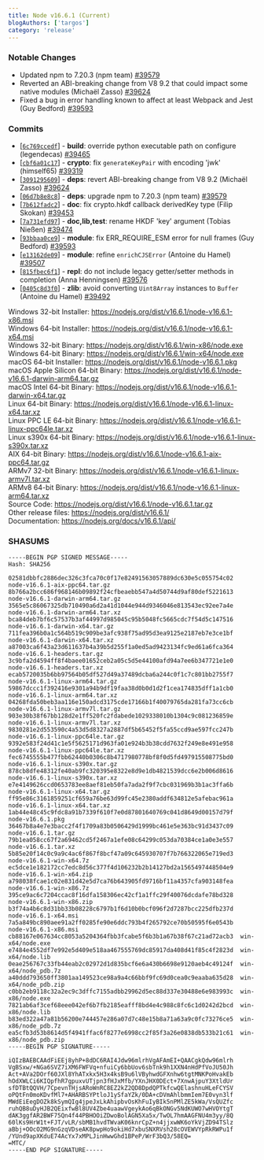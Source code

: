 ```yaml
---
title: Node v16.6.1 (Current)
blogAuthors: ['targos']
category: 'release'
---
```


### Notable Changes

- Updated npm to 7.20.3 (npm team) [#39579](https://github.com/nodejs/node/pull/39579)
- Reverted an ABI-breaking change from V8 9.2 that could impact some native modules (Michaël Zasso) [#39624](https://github.com/nodejs/node/pull/39624)
- Fixed a bug in error handling known to affect at least Webpack and Jest (Guy Bedford) [#39593](https://github.com/nodejs/node/pull/39593)

### Commits

- [[`6c769ccedf`](https://github.com/nodejs/node/commit/6c769ccedf)] - **build**: override python executable path on configure (legendecas) [#39465](https://github.com/nodejs/node/pull/39465)
- [[`cbf6a01c17`](https://github.com/nodejs/node/commit/cbf6a01c17)] - **crypto**: fix `generateKeyPair` with encoding 'jwk' (himself65) [#39319](https://github.com/nodejs/node/pull/39319)
- [[`3091295609`](https://github.com/nodejs/node/commit/3091295609)] - **deps**: revert ABI-breaking change from V8 9.2 (Michaël Zasso) [#39624](https://github.com/nodejs/node/pull/39624)
- [[`06d7b8e8c8`](https://github.com/nodejs/node/commit/06d7b8e8c8)] - **deps**: upgrade npm to 7.20.3 (npm team) [#39579](https://github.com/nodejs/node/pull/39579)
- [[`7b612fadc2`](https://github.com/nodejs/node/commit/7b612fadc2)] - **doc**: fix crypto.hkdf callback derivedKey type (Filip Skokan) [#39453](https://github.com/nodejs/node/pull/39453)
- [[`7a731efd97`](https://github.com/nodejs/node/commit/7a731efd97)] - **doc,lib,test**: rename HKDF 'key' argument (Tobias Nießen) [#39474](https://github.com/nodejs/node/pull/39474)
- [[`93bbaa0ce9`](https://github.com/nodejs/node/commit/93bbaa0ce9)] - **module**: fix ERR_REQUIRE_ESM error for null frames (Guy Bedford) [#39593](https://github.com/nodejs/node/pull/39593)
- [[`e13162de09`](https://github.com/nodejs/node/commit/e13162de09)] - **module**: refine `enrichCJSError` (Antoine du Hamel) [#39507](https://github.com/nodejs/node/pull/39507)
- [[`815fbec6f1`](https://github.com/nodejs/node/commit/815fbec6f1)] - **repl**: do not include legacy getter/setter methods in completion (Anna Henningsen) [#39576](https://github.com/nodejs/node/pull/39576)
- [[`0405c8d3f0`](https://github.com/nodejs/node/commit/0405c8d3f0)] - **zlib**: avoid converting `Uint8Array` instances to `Buffer` (Antoine du Hamel) [#39492](https://github.com/nodejs/node/pull/39492)

Windows 32-bit Installer: https://nodejs.org/dist/v16.6.1/node-v16.6.1-x86.msi<br />
Windows 64-bit Installer: https://nodejs.org/dist/v16.6.1/node-v16.6.1-x64.msi<br />
Windows 32-bit Binary: https://nodejs.org/dist/v16.6.1/win-x86/node.exe<br />
Windows 64-bit Binary: https://nodejs.org/dist/v16.6.1/win-x64/node.exe<br />
macOS 64-bit Installer: https://nodejs.org/dist/v16.6.1/node-v16.6.1.pkg<br />
macOS Apple Silicon 64-bit Binary: https://nodejs.org/dist/v16.6.1/node-v16.6.1-darwin-arm64.tar.gz<br />
macOS Intel 64-bit Binary: https://nodejs.org/dist/v16.6.1/node-v16.6.1-darwin-x64.tar.gz<br />
Linux 64-bit Binary: https://nodejs.org/dist/v16.6.1/node-v16.6.1-linux-x64.tar.xz<br />
Linux PPC LE 64-bit Binary: https://nodejs.org/dist/v16.6.1/node-v16.6.1-linux-ppc64le.tar.xz<br />
Linux s390x 64-bit Binary: https://nodejs.org/dist/v16.6.1/node-v16.6.1-linux-s390x.tar.xz<br />
AIX 64-bit Binary: https://nodejs.org/dist/v16.6.1/node-v16.6.1-aix-ppc64.tar.gz<br />
ARMv7 32-bit Binary: https://nodejs.org/dist/v16.6.1/node-v16.6.1-linux-armv7l.tar.xz<br />
ARMv8 64-bit Binary: https://nodejs.org/dist/v16.6.1/node-v16.6.1-linux-arm64.tar.xz<br />
Source Code: https://nodejs.org/dist/v16.6.1/node-v16.6.1.tar.gz<br />
Other release files: https://nodejs.org/dist/v16.6.1/<br />
Documentation: https://nodejs.org/docs/v16.6.1/api/

### SHASUMS

```
-----BEGIN PGP SIGNED MESSAGE-----
Hash: SHA256

02581dbbfc2886dec326c3fca70c0f17e82491563057889dc630e5c055754c02  node-v16.6.1-aix-ppc64.tar.gz
8b766a2bcc686f968146b09892f24cfbeaebb547a4d50744d9af80def5221613  node-v16.6.1-darwin-arm64.tar.gz
3565e5c86067325db710490a6d2a41d1044e944d9346046e813543ec92ee7a4e  node-v16.6.1-darwin-arm64.tar.xz
bca84deb7bf6c57537b3af44997d985045c95b5048fc5665cdc7f54d5c147516  node-v16.6.1-darwin-x64.tar.gz
711fea396b0a1c564b519c909be3afc938f75ad95d3ea9125e2187eb7e3ce1bf  node-v16.6.1-darwin-x64.tar.xz
a87003ca6f43a23d611637b4a39b5d255f1a0ed5ad9423134fc9ed61a6fca364  node-v16.6.1-headers.tar.gz
3c9bfa2d4594ff8f4baee01652ceb2a05c5d5e44100afd94a7ee6b347721e1e0  node-v16.6.1-headers.tar.xz
ecab5720035b6bb97564b05df527d49a37489dcba6a244c0f1c7c801bb2755f7  node-v16.6.1-linux-arm64.tar.gz
59867dccc1f392416e9301a94b9df19faa38d0b0d1d2f1cea174835dff1a1cb0  node-v16.6.1-linux-arm64.tar.xz
04268fda50beb3aa116e150adcd3175cde17166b1f40079765da281fa73cc6cb  node-v16.6.1-linux-armv7l.tar.gz
903e30b38f67bb128d2e1ff520fc2fdabede1029338010b1304c9c081236859e  node-v16.6.1-linux-armv7l.tar.xz
9830281e2d553590c4a53d5d8327a2887df5b65452f5fa55ccd9ae597fcc247b  node-v16.6.1-linux-ppc64le.tar.gz
9392e583f24d41c1e5f5625171d963fa01e924b3b38cdd7632f249e8e491e958  node-v16.6.1-linux-ppc64le.tar.xz
fec6745555b477fbb62440b0306c8b4717980778bf8f0d5fd497915508775bd0  node-v16.6.1-linux-s390x.tar.gz
878cb8dfe48312fe40ab9fc320395e8322e8d9e1db4821539dcc6e2b006d8616  node-v16.6.1-linux-s390x.tar.xz
e7e4149626ccd0653783ee8aef81eb50fa7ada2f9f7cbc031969b3b1ac3ffa6b  node-v16.6.1-linux-x64.tar.gz
ff95e86c3161859251cf659a76be63d99fc45e2380addf634812e5afebac961a  node-v16.6.1-linux-x64.tar.xz
1ab44e48c45c9fdc8a91b7339f610f7e0d87801640769c041d8649d00157d79f  node-v16.6.1.pkg
36467b8a4e7e3bacc2f4f1709a83b0506429d1999bc461e5e363bc91d3437c09  node-v16.6.1.tar.gz
79b1ea058cc67f2a69462cd5f2467a1efe08c64299c053da70384ce1a0e3e557  node-v16.6.1.tar.xz
5b85e20f14c0c9a9c4ac6f867f8bcf47a09c645930707f7b766322065e719ed3  node-v16.6.1-win-x64.7z
ec5dce1e182172cc7edc8d56c377f4d106232b2b14127bd2a1565497448504e9  node-v16.6.1-win-x64.zip
a798038fcae1c02e831d42e5d7ca76b643905fd9716bf11a4357cfa903148fea  node-v16.6.1-win-x86.7z
395ce9ac6c7204ccac8f16dfa158306ec42cf1a1ffc29f40076dcdafe78bd328  node-v16.6.1-win-x86.zip
b3f74a4b6c8d31bb33b08228c6797b1f6d10b0bcf096f2d7287bcc225dfb237d  node-v16.6.1-x64.msi
7a5a849bc890aee91a2ff0285fe90e6ddc793b4f265792ce70b50595f6e0543b  node-v16.6.1-x86.msi
cb88167e067634cc8053a5204364fbb3fcabe5f6b3b1a67b38f67c21ad72acb3  win-x64/node.exe
e7484e4552df7e992e5d409e518aa467555769dc85917da408d41f85c4f2823d  win-x64/node.lib
0eae256767c33fb44eab2c02972d1d835bcf6e6a430b6698e9120aeb4c49124f  win-x64/node_pdb.7z
a40ddd793650ff3801aa149523ce98a9a4c66bbf9fc69d0cea0c9eaaba635d28  win-x64/node_pdb.zip
c0bb2eb9118c32a2ec9c3dffc7155adbb29962d5ec88d337e30488e6e983993c  win-x86/node.exe
7821ab6af3cef68eee042ef6b7fb2185eafff8bd4e4c988c8fc6c1d0242d2bcd  win-x86/node.lib
b83ed322a47a81b56200e744457e286a07d7c48e15b8a71a63a9c0fc73276ce5  win-x86/node_pdb.7z
ea5cfb3d53b8614d5f4941ffac6f8277e6998cc2f85f3a26e0838db533b21c61  win-x86/node_pdb.zip
-----BEGIN PGP SIGNATURE-----

iQIzBAEBCAAdFiEEj8yhP+8dDC6RAI4Jdw96mlrhVgAFAmEI+QAACgkQdw96mlrh
VgBSxw/+NGa6SVZ7iXM6FWFVq+nfuiCy6bbUov6sbTnk9h1XXN4nHdPfVoJU50Jh
Act+AVa2DOrf60JXl8YhATxkx5H3x4ksB9u6lVByhwdGFXnhw6tgtMNKPoHvakEb
hOdXWLCi6KIQpfhR7gpuxvUTjpn3fHJxMfb/YXnJHX0DEct+7XnwAjpuY3XtldUr
sfDTBtQQVH/7CpevnTHjsARoWnRC8EZ2kZ2QD8DpdQPTkfcwQElashnuHLeFCYSV
oPQtFn0moKDvfMl7+AHARBSYPtloJ1ySfaYZk/0DA+cDVmAhlbmmIem7E0vyn3lf
MWdEiEegDOZk8kSymQIg4jpeJxLkAhipbvOsKhFuIyBIk5nPMlZE5kWa/VsQUZfc
ruhQB8uDyHJB2QEixfwBl8UV4Zbe4uaawVgeykAo6qBkONGv5NdKUWO7wHVOYtgT
dAK3ggfAR2BWF75Qn4f44PBHOOiZDwoBolAGN5Xa5x/TwOL7hmAAGFNU4m3yy/8Q
60lKs9HrW1t+FJT/vLR/sbMB1hvdTWvaK06knrCpZ+n4jjxwWK6oYkVjZD94TSlz
aBbj+OOcO2MG9nGzqVDseAK8pwpHo9okiHd7xbuSNXRVsh28cOVEWVYpRkRWPu1f
/YUnd9apXKduE74AcYx7xMPLJinHwwGhd1BPeP/WrF3bQ3/58EQ=
=MTC/
-----END PGP SIGNATURE-----

```
